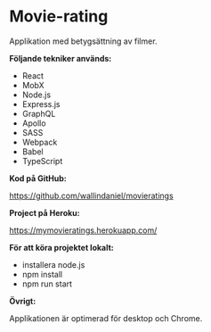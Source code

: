 # Movie-rating

Applikation med betygsättning av filmer.

**Följande tekniker används:**

- React
- MobX
- Node.js
- Express.js
- GraphQL
- Apollo
- SASS
- Webpack
- Babel
- TypeScript

**Kod på GitHub:**

https://github.com/wallindaniel/movieratings

**Project på Heroku:**

https://mymovieratings.herokuapp.com/

**För att köra projektet lokalt:**

- installera node.js
- npm install
- npm run start

**Övrigt:**

Applikationen är optimerad för desktop och Chrome.